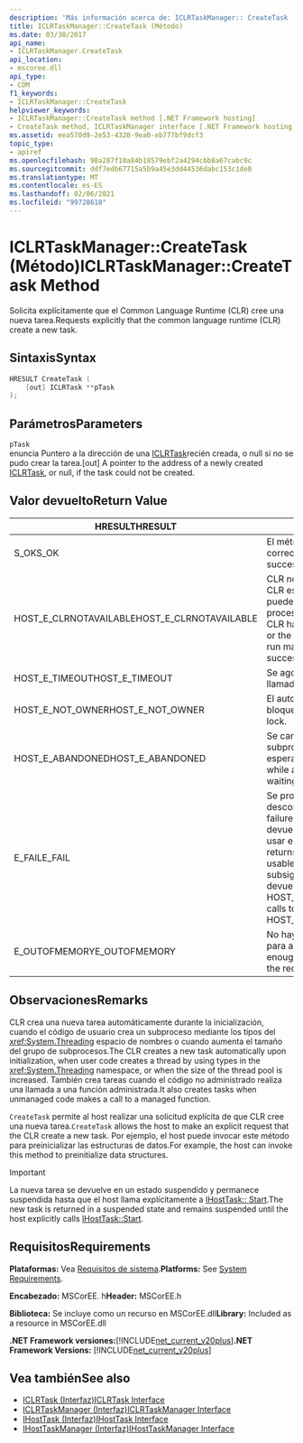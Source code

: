 ```yaml
---
description: 'Más información acerca de: ICLRTaskManager:: CreateTask (método)'
title: ICLRTaskManager::CreateTask (Método)
ms.date: 03/30/2017
api_name:
- ICLRTaskManager.CreateTask
api_location:
- mscoree.dll
api_type:
- COM
f1_keywords:
- ICLRTaskManager::CreateTask
helpviewer_keywords:
- ICLRTaskManager::CreateTask method [.NET Framework hosting]
- CreateTask method, ICLRTaskManager interface [.NET Framework hosting]
ms.assetid: eea570d9-2e53-4320-9ea0-eb777bf9dcf3
topic_type:
- apiref
ms.openlocfilehash: 98a287f10a84b18579ebf2a4294cbb8a67cabc9c
ms.sourcegitcommit: ddf7edb67715a5b9a45e3dd44536dabc153c1de0
ms.translationtype: MT
ms.contentlocale: es-ES
ms.lasthandoff: 02/06/2021
ms.locfileid: "99728618"
---
```

# <a name="iclrtaskmanagercreatetask-method"></a><span data-ttu-id="caa49-103">ICLRTaskManager::CreateTask (Método)</span><span class="sxs-lookup"><span data-stu-id="caa49-103">ICLRTaskManager::CreateTask Method</span></span>

<span data-ttu-id="caa49-104">Solicita explícitamente que el Common Language Runtime (CLR) cree una nueva tarea.</span><span class="sxs-lookup"><span data-stu-id="caa49-104">Requests explicitly that the common language runtime (CLR) create a new task.</span></span>  
  
## <a name="syntax"></a><span data-ttu-id="caa49-105">Sintaxis</span><span class="sxs-lookup"><span data-stu-id="caa49-105">Syntax</span></span>  
  
```cpp  
HRESULT CreateTask (  
    [out] ICLRTask **pTask  
);  
```  
  
## <a name="parameters"></a><span data-ttu-id="caa49-106">Parámetros</span><span class="sxs-lookup"><span data-stu-id="caa49-106">Parameters</span></span>  

 `pTask`  
 <span data-ttu-id="caa49-107">enuncia Puntero a la dirección de una [ICLRTask](iclrtask-interface.md)recién creada, o null si no se pudo crear la tarea.</span><span class="sxs-lookup"><span data-stu-id="caa49-107">[out] A pointer to the address of a newly created [ICLRTask](iclrtask-interface.md), or null, if the task could not be created.</span></span>  
  
## <a name="return-value"></a><span data-ttu-id="caa49-108">Valor devuelto</span><span class="sxs-lookup"><span data-stu-id="caa49-108">Return Value</span></span>  
  
|<span data-ttu-id="caa49-109">HRESULT</span><span class="sxs-lookup"><span data-stu-id="caa49-109">HRESULT</span></span>|<span data-ttu-id="caa49-110">Descripción</span><span class="sxs-lookup"><span data-stu-id="caa49-110">Description</span></span>|  
|-------------|-----------------|  
|<span data-ttu-id="caa49-111">S_OK</span><span class="sxs-lookup"><span data-stu-id="caa49-111">S_OK</span></span>|<span data-ttu-id="caa49-112">El método se devolvió correctamente.</span><span class="sxs-lookup"><span data-stu-id="caa49-112">The method returned successfully.</span></span>|  
|<span data-ttu-id="caa49-113">HOST_E_CLRNOTAVAILABLE</span><span class="sxs-lookup"><span data-stu-id="caa49-113">HOST_E_CLRNOTAVAILABLE</span></span>|<span data-ttu-id="caa49-114">CLR no se ha cargado en un proceso o CLR está en un estado en el que no puede ejecutar código administrado ni procesar la llamada correctamente.</span><span class="sxs-lookup"><span data-stu-id="caa49-114">The CLR has not been loaded into a process, or the CLR is in a state in which it cannot run managed code or process the call successfully.</span></span>|  
|<span data-ttu-id="caa49-115">HOST_E_TIMEOUT</span><span class="sxs-lookup"><span data-stu-id="caa49-115">HOST_E_TIMEOUT</span></span>|<span data-ttu-id="caa49-116">Se agotó el tiempo de espera de la llamada.</span><span class="sxs-lookup"><span data-stu-id="caa49-116">The call timed out.</span></span>|  
|<span data-ttu-id="caa49-117">HOST_E_NOT_OWNER</span><span class="sxs-lookup"><span data-stu-id="caa49-117">HOST_E_NOT_OWNER</span></span>|<span data-ttu-id="caa49-118">El autor de la llamada no posee el bloqueo.</span><span class="sxs-lookup"><span data-stu-id="caa49-118">The caller does not own the lock.</span></span>|  
|<span data-ttu-id="caa49-119">HOST_E_ABANDONED</span><span class="sxs-lookup"><span data-stu-id="caa49-119">HOST_E_ABANDONED</span></span>|<span data-ttu-id="caa49-120">Se canceló un evento mientras un subproceso o fibra bloqueados estaba esperando en él.</span><span class="sxs-lookup"><span data-stu-id="caa49-120">An event was canceled while a blocked thread or fiber was waiting on it.</span></span>|  
|<span data-ttu-id="caa49-121">E_FAIL</span><span class="sxs-lookup"><span data-stu-id="caa49-121">E_FAIL</span></span>|<span data-ttu-id="caa49-122">Se produjo un error grave desconocido.</span><span class="sxs-lookup"><span data-stu-id="caa49-122">An unknown catastrophic failure occurred.</span></span> <span data-ttu-id="caa49-123">Cuando un método devuelve E_FAIL, CLR ya no se puede usar en el proceso.</span><span class="sxs-lookup"><span data-stu-id="caa49-123">When a method returns E_FAIL, the CLR is no longer usable within the process.</span></span> <span data-ttu-id="caa49-124">Las llamadas subsiguientes a métodos de hospedaje devuelven HOST_E_CLRNOTAVAILABLE.</span><span class="sxs-lookup"><span data-stu-id="caa49-124">Subsequent calls to hosting methods return HOST_E_CLRNOTAVAILABLE.</span></span>|  
|<span data-ttu-id="caa49-125">E_OUTOFMEMORY</span><span class="sxs-lookup"><span data-stu-id="caa49-125">E_OUTOFMEMORY</span></span>|<span data-ttu-id="caa49-126">No hay suficiente memoria disponible para asignar el recurso solicitado.</span><span class="sxs-lookup"><span data-stu-id="caa49-126">Not enough memory is available to allocate the requested resource.</span></span>|  
  
## <a name="remarks"></a><span data-ttu-id="caa49-127">Observaciones</span><span class="sxs-lookup"><span data-stu-id="caa49-127">Remarks</span></span>  

 <span data-ttu-id="caa49-128">CLR crea una nueva tarea automáticamente durante la inicialización, cuando el código de usuario crea un subproceso mediante los tipos del <xref:System.Threading> espacio de nombres o cuando aumenta el tamaño del grupo de subprocesos.</span><span class="sxs-lookup"><span data-stu-id="caa49-128">The CLR creates a new task automatically upon initialization, when user code creates a thread by using types in the <xref:System.Threading> namespace, or when the size of the thread pool is increased.</span></span> <span data-ttu-id="caa49-129">También crea tareas cuando el código no administrado realiza una llamada a una función administrada.</span><span class="sxs-lookup"><span data-stu-id="caa49-129">It also creates tasks when unmanaged code makes a call to a managed function.</span></span>  
  
 <span data-ttu-id="caa49-130">`CreateTask` permite al host realizar una solicitud explícita de que CLR cree una nueva tarea.</span><span class="sxs-lookup"><span data-stu-id="caa49-130">`CreateTask` allows the host to make an explicit request that the CLR create a new task.</span></span> <span data-ttu-id="caa49-131">Por ejemplo, el host puede invocar este método para preinicializar las estructuras de datos.</span><span class="sxs-lookup"><span data-stu-id="caa49-131">For example, the host can invoke this method to preinitialize data structures.</span></span>  
  
> [!IMPORTANT]
> <span data-ttu-id="caa49-132">La nueva tarea se devuelve en un estado suspendido y permanece suspendida hasta que el host llama explícitamente a [IHostTask:: Start](ihosttask-start-method.md).</span><span class="sxs-lookup"><span data-stu-id="caa49-132">The new task is returned in a suspended state and remains suspended until the host explicitly calls [IHostTask::Start](ihosttask-start-method.md).</span></span>  
  
## <a name="requirements"></a><span data-ttu-id="caa49-133">Requisitos</span><span class="sxs-lookup"><span data-stu-id="caa49-133">Requirements</span></span>  

 <span data-ttu-id="caa49-134">**Plataformas:** Vea [Requisitos de sistema](../../get-started/system-requirements.md).</span><span class="sxs-lookup"><span data-stu-id="caa49-134">**Platforms:** See [System Requirements](../../get-started/system-requirements.md).</span></span>  
  
 <span data-ttu-id="caa49-135">**Encabezado:** MSCorEE. h</span><span class="sxs-lookup"><span data-stu-id="caa49-135">**Header:** MSCorEE.h</span></span>  
  
 <span data-ttu-id="caa49-136">**Biblioteca:** Se incluye como un recurso en MSCorEE.dll</span><span class="sxs-lookup"><span data-stu-id="caa49-136">**Library:** Included as a resource in MSCorEE.dll</span></span>  
  
 <span data-ttu-id="caa49-137">**.NET Framework versiones:**[!INCLUDE[net_current_v20plus](../../../../includes/net-current-v20plus-md.md)]</span><span class="sxs-lookup"><span data-stu-id="caa49-137">**.NET Framework Versions:** [!INCLUDE[net_current_v20plus](../../../../includes/net-current-v20plus-md.md)]</span></span>  
  
## <a name="see-also"></a><span data-ttu-id="caa49-138">Vea también</span><span class="sxs-lookup"><span data-stu-id="caa49-138">See also</span></span>

- [<span data-ttu-id="caa49-139">ICLRTask (Interfaz)</span><span class="sxs-lookup"><span data-stu-id="caa49-139">ICLRTask Interface</span></span>](iclrtask-interface.md)
- [<span data-ttu-id="caa49-140">ICLRTaskManager (Interfaz)</span><span class="sxs-lookup"><span data-stu-id="caa49-140">ICLRTaskManager Interface</span></span>](iclrtaskmanager-interface.md)
- [<span data-ttu-id="caa49-141">IHostTask (Interfaz)</span><span class="sxs-lookup"><span data-stu-id="caa49-141">IHostTask Interface</span></span>](ihosttask-interface.md)
- [<span data-ttu-id="caa49-142">IHostTaskManager (Interfaz)</span><span class="sxs-lookup"><span data-stu-id="caa49-142">IHostTaskManager Interface</span></span>](ihosttaskmanager-interface.md)
